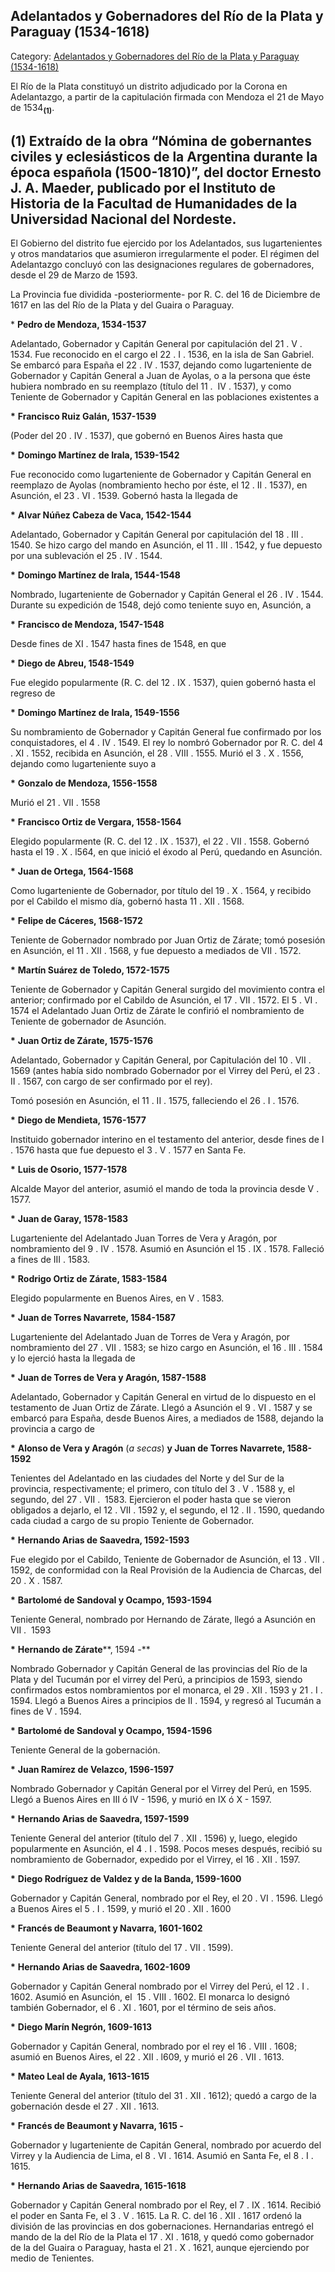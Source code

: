 ## Adelantados y Gobernadores del Río de la Plata y Paraguay (1534-1618)

Category: [Adelantados y Gobernadores del Río de la Plata y Paraguay (1534-1618)](http://descubrircorrientes.com.ar/2012/index.php/897-cronologias/cronologias-del-periodo-colonial/regimen-del-adelantazgo/adelantados-y-gobernadores-del-rio-de-la-plata-y-paraguay-1534-1618)

El Río de la Plata constituyó un distrito adjudicado por la Corona en Adelantazgo, a partir de la capitulación firmada con Mendoza el 21 de Mayo de 1534<sub><strong>(1)</strong></sub>.

## **(1)** Extraído de la obra “Nómina de gobernantes civiles y eclesiásticos de la Argentina durante la época española (1500-1810)”, del doctor Ernesto J. A. Maeder, publicado por el Instituto de Historia de la Facultad de Humanidades de la Universidad Nacional del Nordeste.

El Gobierno del distrito fue ejercido por los Adelantados, sus lugartenientes y otros mandatarios que asumieron irregularmente el poder. El régimen del Adelantazgo concluyó con las designaciones regulares de gobernadores, desde el 29 de Marzo de 1593.

La Provincia fue dividida -posteriormente- por R. C. del 16 de Diciembre de 1617 en las del Río de la Plata y del Guaira o Paraguay.

\* **Pedro de Mendoza, 1534-1537**

Adelantado, Gobernador y Capitán General por capitulación del 21 . V . 1534. Fue reconocido en el cargo el 22 . I . 1536, en la isla de San Gabriel. Se embarcó para España el 22 . IV . 1537, dejando como lugarteniente de Gobernador y Capitán General a Juan de Ayolas, o a la persona que éste hubiera nombrado en su reemplazo (título del 11 .  IV . 1537), y como Teniente de Gobernador y Capitán General en las poblaciones existentes a

**\*** **Francisco Ruiz Galán, 1537-1539**

(Poder del 20 . IV . 1537), que gobernó en Buenos Aires hasta que

**\*** **Domingo Martínez de Irala, 1539-1542**

Fue reconocido como lugarteniente de Gobernador y Capitán General en reemplazo de Ayolas (nombramiento hecho por éste, el 12 . II . 1537), en Asunción, el 23 . VI . 1539. Gobernó hasta la llegada de

**\*** **Alvar Núñez Cabeza de Vaca, 1542-1544**

Adelantado, Gobernador y Capitán General por capitulación del 18 . III . 1540. Se hizo cargo del mando en Asunción, el 11 . III . 1542, y fue depuesto por una sublevación el 25 . IV . 1544.

**\*** **Domingo Martínez de Irala, 1544-1548**

Nombrado, lugarteniente de Gobernador y Capitán General el 26 . IV . 1544. Durante su expedición de 1548, dejó como teniente suyo en, Asunción, a

**\*** **Francisco de Mendoza, 1547-1548**

Desde fines de XI . 1547 hasta fines de 1548, en que

**\*** **Diego de Abreu, 1548-1549**

Fue elegido popularmente (R. C. del 12 . IX . 1537), quien gobernó hasta el regreso de

**\*** **Domingo Martínez de Irala, 1549-1556**

Su nombramiento de Gobernador y Capitán General fue confirmado por los conquistadores, el 4 . IV . 1549. El rey lo nombró Gobernador por R. C. del 4 . XI . 1552, recibida en Asunción, el 28 . VIII . 1555. Murió el 3 . X . 1556, dejando como lugarteniente suyo a

**\*** **Gonzalo de Mendoza, 1556-1558**

Murió el 21 . VII . 1558

**\*** **Francisco Ortiz de Vergara, 1558-1564**

Elegido popularmente (R. C. del 12 . IX . 1537), el 22 . VII . 1558. Gobernó hasta el 19 . X . l564, en que inició el éxodo al Perú, quedando en Asunción.

**\*** **Juan de Ortega, 1564-1568**

Como lugarteniente de Gobernador, por título del 19 . X . 1564, y recibido por el Cabildo el mismo día, gobernó hasta 11 . XII . 1568.

**\*** **Felipe de Cáceres, 1568-1572**

Teniente de Gobernador nombrado por Juan Ortiz de Zárate; tomó posesión en Asunción, el 11 . XII . 1568, y fue depuesto a mediados de VII . 1572.

**\*** **Martín Suárez de Toledo, 1572-1575**

Teniente de Gobernador y Capitán General surgido del movimiento contra el anterior; confirmado por el Cabildo de Asunción, el 17 . VII . 1572. El 5 . VI . 1574 el Adelantado Juan Ortiz de Zárate le confirió el nombramiento de Teniente de gobernador de Asunción.

**\*** **Juan Ortiz de Zárate, 1575-1576**

Adelantado, Gobernador y Capitán General, por Capitulación del 10 . VII . 1569 (antes había sido nombrado Gobernador por el Virrey del Perú, el 23 . II . 1567, con cargo de ser confirmado por el rey).

Tomó posesión en Asunción, el 11 . II . 1575, falleciendo el 26 . I . 1576.

**\*** **Diego de Mendieta, 1576-1577**

Instituido gobernador interino en el testamento del anterior, desde fines de I . 1576 hasta que fue depuesto el 3 . V . 1577 en Santa Fe.

**\*** **Luis de Osorio, 1577-1578**

Alcalde Mayor del anterior, asumió el mando de toda la provincia desde V . 1577.

**\*** **Juan de Garay, 1578-1583**

Lugarteniente del Adelantado Juan Torres de Vera y Aragón, por nombramiento del 9 . IV . 1578. Asumió en Asunción el 15 . IX . 1578. Falleció a fines de III . 1583.

**\*** **Rodrigo Ortiz de Zárate, 1583-1584**

Elegido popularmente en Buenos Aires, en V . 1583.

**\*** **Juan de Torres Navarrete, 1584-1587**

Lugarteniente del Adelantado Juan de Torres de Vera y Aragón, por nombramiento del 27 . VII . 1583; se hizo cargo en Asunción, el 16 . III . 1584 y lo ejerció hasta la llegada de

**\*** **Juan de Torres de Vera y Aragón, 1587-1588**

Adelantado, Gobernador y Capitán General en virtud de lo dispuesto en el testamento de Juan Ortiz de Zárate. Llegó a Asunción el 9 . VI . 1587 y se embarcó para España, desde Buenos Aires, a mediados de 1588, dejando la provincia a cargo de

**\*** **Alonso de Vera y Aragón** (_a secas_) **y Juan de Torres Navarrete, 1588-1592**

Tenientes del Adelantado en las ciudades del Norte y del Sur de la provincia, respectivamente; el primero, con título del 3 . V . 1588 y, el segundo, del 27 . VII .  1583. Ejercieron el poder hasta que se vieron obligados a dejarlo, el 12 . VII . 1592 y, el segundo, el 12 . II . 1590, quedando cada ciudad a cargo de su propio Teniente de Gobernador.

**\*** **Hernando Arias de Saavedra, 1592-1593**

Fue elegido por el Cabildo, Teniente de Gobernador de Asunción, el 13 . VII . 1592, de conformidad con la Real Provisión de la Audiencia de Charcas, del 20 . X . 1587.

**\*** **Bartolomé de Sandoval y Ocampo, 1593-1594**

Teniente General, nombrado por Hernando de Zárate, llegó a Asunción en VII .  1593

**\*** **Hernando de Zárate****, 1594 -**

Nombrado Gobernador y Capitán General de las provincias del Río de la Plata y del Tucumán por el virrey del Perú, a principios de 1593, siendo confirmados estos nombramientos por el monarca, el 29 . XII . 1593 y 21 . I . 1594. Llegó a Buenos Aires a principios de II . 1594, y regresó al Tucumán a fines de V . 1594.

**\*** **Bartolomé de Sandoval y Ocampo, 1594-1596**

Teniente General de la gobernación.

**\*** **Juan Ramírez de Velazco, 1596-1597**

Nombrado Gobernador y Capitán General por el Virrey del Perú, en 1595. Llegó a Buenos Aires en III ó IV - 1596, y murió en IX ó X - 1597.

**\*** **Hernando Arias de Saavedra, 1597-1599**

Teniente General del anterior (título del 7 . XII . 1596) y, luego, elegido popularmente en Asunción, el 4 . I . 1598. Pocos meses después, recibió su nombramiento de Gobernador, expedido por el Virrey, el 16 . XII . 1597.

**\*** **Diego Rodríguez de Valdez y de la Banda, 1599-1600**

Gobernador y Capitán General, nombrado por el Rey, el 20 . VI . 1596. Llegó a Buenos Aires el 5 . I . 1599, y murió el 20 . XII . 1600

**\*** **Francés de Beaumont y Navarra, 1601-1602**

Teniente General del anterior (título del 17 . VII . 1599).

**\*** **Hernando Arias de Saavedra, 1602-1609**

Gobernador y Capitán General nombrado por el Virrey del Perú, el 12 . I . 1602. Asumió en Asunción, el  15 . VIII . 1602. El monarca lo designó también Gobernador, el 6 . XI . 1601, por el término de seis años.

**\*** **Diego Marín Negrón, 1609-1613**

Gobernador y Capitán General, nombrado por el rey el 16 . VIII . 1608; asumió en Buenos Aires, el 22 . XII . l609, y murió el 26 . VII . 1613.

**\*** **Mateo Leal de Ayala, 1613-1615**

Teniente General del anterior (título del 31 . XII . 1612); quedó a cargo de la gobernación desde el 27 . XII . 1613.

**\*** **Francés de Beaumont y Navarra, 1615 -**

Gobernador y lugarteniente de Capitán General, nombrado por acuerdo del Virrey y la Audiencia de Lima, el 8 . VI . 1614. Asumió en Santa Fe, el 8 . I . 1615.

**\*** **Hernando Arias de Saavedra, 1615-1618**

Gobernador y Capitán General nombrado por el Rey, el 7 . IX . 1614. Recibió el poder en Santa Fe, el 3 . V . 1615. La R. C. del 16 . XII . 1617 ordenó la división de las provincias en dos gobernaciones. Hernandarias entregó el mando de la del Río de la Plata el 17 . XI . 1618, y quedó como gobernador de la del Guaira o Paraguay, hasta el 21 . X . 1621, aunque ejerciendo por medio de Tenientes.